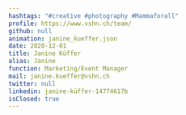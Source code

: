 ```yaml
---
hashtags: "#creative #photography #Mammaforall"
profile: https://www.vshn.ch/team/
github: null
animation: janine_kueffer.json
date: 2020-12-01
title: Janine Küffer
alias: Janine
function: Marketing/Event Manager
mail: janine.kueffer@vshn.ch
twitter: null
linkedin: janine-küffer-14774617b
isClosed: true
---
```

